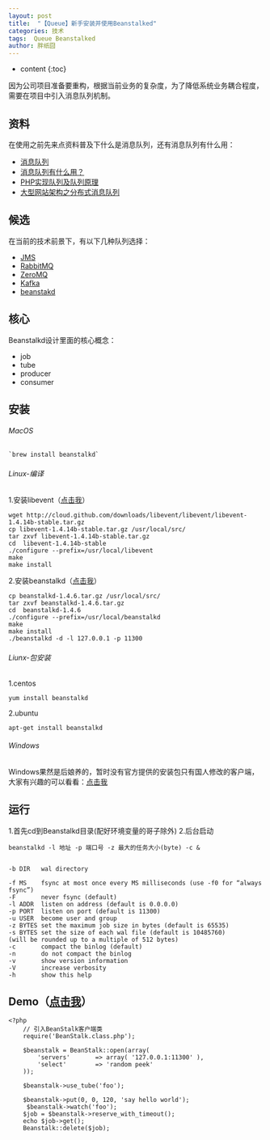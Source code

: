 ```yaml
---
layout: post
title:  "【Queue】新手安装并使用Beanstalked"
categories: 技术
tags:  Queue Beanstalked
author: 胖纸囧
---
```


* content
{:toc}

因为公司项目准备要重构，根据当前业务的复杂度，为了降低系统业务耦合程度，需要在项目中引入消息队列机制。

## 资料

在使用之前先来点资料普及下什么是消息队列，还有消息队列有什么用：

- [消息队列](http://baike.baidu.com/link?url=JOv29wGjBmYc32hlY9v8yAfcs925V0mA5n-ZBVUcNu_JMSr1Xkd0I4t6Uby0us5y_JFAU4a71QWUf16QyOv4SzIidc1YZ2G7ho5GO0u-42WnCMS--rflOrw4nZlS4zUX)
- [消息队列有什么用？](https://segmentfault.com/q/1010000005780973)
- [PHP实现队列及队列原理](http://www.phpddt.com/php/queue.html)
- [大型网站架构之分布式消息队列](http://blog.csdn.net/shaobingj126/article/details/50585035)

## 候选

在当前的技术前景下，有以下几种队列选择：

- [JMS](http://baike.baidu.com/link?url=U2WYoeoyDZ1UdtsINkRQObR9rrDRviRDI9gfMpZ1QWl8mhAz5b20FfsYYyFEqF1Y2we9KJ4VMCso4uYziIVn_K)
- [RabbitMQ](http://www.rabbitmq.com)
- [ZeroMQ](http://www.zeromq.org)
- [Kafka](http://kafka.apache.org)
- [beanstakd](http://kr.github.io/beanstalkd/)

## 核心

Beanstalkd设计里面的核心概念：

* job
* tube
* producer
* consumer

## 安装

###### MacOS
    
    `brew install beanstalkd`
    
###### Linux-编译

1.安装libevent（[点击我](https://github.com/izhangmai/queue/blob/master/beanstalkd/package/beanstalkd-1.10.tar)）

```
wget http://cloud.github.com/downloads/libevent/libevent/libevent-1.4.14b-stable.tar.gz
cp libevent-1.4.14b-stable.tar.gz /usr/local/src/ 
tar zxvf libevent-1.4.14b-stable.tar.gz 
cd  libevent-1.4.14b-stable 
./configure --prefix=/usr/local/libevent 
make 
make install 
```

2.安装beanstalkd（[点击我](https://github.com/izhangmai/queue/blob/master/beanstalkd/package/beanstalkd-1.10.tar)）
    

```
cp beanstalkd-1.4.6.tar.gz /usr/local/src/ 
tar zxvf beanstalkd-1.4.6.tar.gz 
cd  beanstalkd-1.4.6 
./configure --prefix=/usr/local/beanstalkd 
make 
make install 
./beanstalkd -d -l 127.0.0.1 -p 11300 
```

###### Liunx-包安装

1.centos

```
yum install beanstalkd
```
2.ubuntu

```
apt-get install beanstalkd
```

###### Windows

Windows果然是后娘养的，暂时没有官方提供的安装包只有国人修改的客户端，大家有兴趣的可以看看：[点击我](https://git.oschina.net/lomox/beanstalkd-win)

## 运行

1.首先cd到Beanstalkd目录(配好环境变量的哥子除外)
2.后台启动

```
beanstalkd -l 地址 -p 端口号 -z 最大的任务大小(byte) -c &
```

```

-b DIR   wal directory

-f MS    fsync at most once every MS milliseconds (use -f0 for “always fsync”)
-F       never fsync (default)
-l ADDR  listen on address (default is 0.0.0.0)
-p PORT  listen on port (default is 11300)
-u USER  become user and group
-z BYTES set the maximum job size in bytes (default is 65535)
-s BYTES set the size of each wal file (default is 10485760)
(will be rounded up to a multiple of 512 bytes)
-c       compact the binlog (default)
-n       do not compact the binlog
-v       show version information
-V       increase verbosity
-h       show this help
```

## Demo（[点击我](https://github.com/izhangmai/queue/blob/master/beanstalkd/index.php)）

```
<?php
    // 引入BeanStalk客户端类
    require('BeanStalk.class.php');

    $beanstalk = BeanStalk::open(array(
        'servers'       => array( '127.0.0.1:11300' ),
        'select'        => 'random peek'
    ));
    
    $beanstalk->use_tube('foo');
    
    $beanstalk->put(0, 0, 120, 'say hello world');
     $beanstalk->watch('foo'); 
    $job = $beanstalk->reserve_with_timeout(); 
    echo $job->get();
    Beanstalk::delete($job);

```


